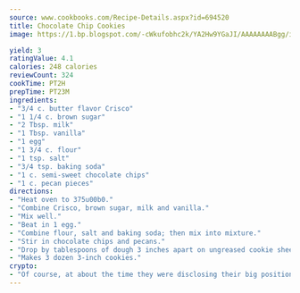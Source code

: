 ```yaml
---
source: www.cookbooks.com/Recipe-Details.aspx?id=694520
title: Chocolate Chip Cookies
image: https://1.bp.blogspot.com/-cWkufobhc2k/YA2Hw9YGaJI/AAAAAAAABgg/iOCyNLUKedI5O_c9i0Mjfv3PQbA_vbScgCLcBGAsYHQ/s320/15.png

yield: 3
ratingValue: 4.1
calories: 248 calories
reviewCount: 324
cookTime: PT2H
prepTime: PT23M
ingredients:
- "3/4 c. butter flavor Crisco"
- "1 1/4 c. brown sugar"
- "2 Tbsp. milk"
- "1 Tbsp. vanilla"
- "1 egg"
- "1 3/4 c. flour"
- "1 tsp. salt"
- "3/4 tsp. baking soda"
- "1 c. semi-sweet chocolate chips"
- "1 c. pecan pieces"
directions:
- "Heat oven to 375u00b0."
- "Combine Crisco, brown sugar, milk and vanilla."
- "Mix well."
- "Beat in 1 egg."
- "Combine flour, salt and baking soda; then mix into mixture."
- "Stir in chocolate chips and pecans."
- "Drop by tablespoons of dough 3 inches apart on ungreased cookie sheet 11 x 13-inch for crisp cookies."
- "Makes 3 dozen 3-inch cookies."
crypto:
- "Of course, at about the time they were disclosing their big position, Bitcoin started to crash."
---
```

